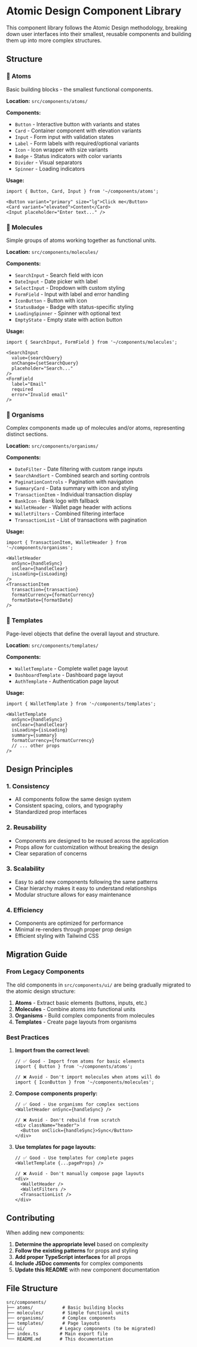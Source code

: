# Atomic Design Component Library

This component library follows the Atomic Design methodology, breaking down user interfaces into their smallest, reusable components and building them up into more complex structures.

## Structure

### 🧪 Atoms
Basic building blocks - the smallest functional components.

**Location:** `src/components/atoms/`

**Components:**
- `Button` - Interactive button with variants and states
- `Card` - Container component with elevation variants
- `Input` - Form input with validation states
- `Label` - Form labels with required/optional variants
- `Icon` - Icon wrapper with size variants
- `Badge` - Status indicators with color variants
- `Divider` - Visual separators
- `Spinner` - Loading indicators

**Usage:**
```tsx
import { Button, Card, Input } from '~/components/atoms';

<Button variant="primary" size="lg">Click me</Button>
<Card variant="elevated">Content</Card>
<Input placeholder="Enter text..." />
```

### 🧬 Molecules
Simple groups of atoms working together as functional units.

**Location:** `src/components/molecules/`

**Components:**
- `SearchInput` - Search field with icon
- `DateInput` - Date picker with label
- `SelectInput` - Dropdown with custom styling
- `FormField` - Input with label and error handling
- `IconButton` - Button with icon
- `StatusBadge` - Badge with status-specific styling
- `LoadingSpinner` - Spinner with optional text
- `EmptyState` - Empty state with action button

**Usage:**
```tsx
import { SearchInput, FormField } from '~/components/molecules';

<SearchInput 
  value={searchQuery} 
  onChange={setSearchQuery} 
  placeholder="Search..." 
/>
<FormField 
  label="Email" 
  required 
  error="Invalid email" 
/>
```

### 🦠 Organisms
Complex components made up of molecules and/or atoms, representing distinct sections.

**Location:** `src/components/organisms/`

**Components:**
- `DateFilter` - Date filtering with custom range inputs
- `SearchAndSort` - Combined search and sorting controls
- `PaginationControls` - Pagination with navigation
- `SummaryCard` - Data summary with icon and styling
- `TransactionItem` - Individual transaction display
- `BankIcon` - Bank logo with fallback
- `WalletHeader` - Wallet page header with actions
- `WalletFilters` - Combined filtering interface
- `TransactionList` - List of transactions with pagination

**Usage:**
```tsx
import { TransactionItem, WalletHeader } from '~/components/organisms';

<WalletHeader 
  onSync={handleSync} 
  onClear={handleClear} 
  isLoading={isLoading} 
/>
<TransactionItem 
  transaction={transaction} 
  formatCurrency={formatCurrency} 
  formatDate={formatDate} 
/>
```

### 📄 Templates
Page-level objects that define the overall layout and structure.

**Location:** `src/components/templates/`

**Components:**
- `WalletTemplate` - Complete wallet page layout
- `DashboardTemplate` - Dashboard page layout
- `AuthTemplate` - Authentication page layout

**Usage:**
```tsx
import { WalletTemplate } from '~/components/templates';

<WalletTemplate
  onSync={handleSync}
  onClear={handleClear}
  isLoading={isLoading}
  summary={summary}
  formatCurrency={formatCurrency}
  // ... other props
/>
```

## Design Principles

### 1. Consistency
- All components follow the same design system
- Consistent spacing, colors, and typography
- Standardized prop interfaces

### 2. Reusability
- Components are designed to be reused across the application
- Props allow for customization without breaking the design
- Clear separation of concerns

### 3. Scalability
- Easy to add new components following the same patterns
- Clear hierarchy makes it easy to understand relationships
- Modular structure allows for easy maintenance

### 4. Efficiency
- Components are optimized for performance
- Minimal re-renders through proper prop design
- Efficient styling with Tailwind CSS

## Migration Guide

### From Legacy Components
The old components in `src/components/ui/` are being gradually migrated to the atomic design structure:

1. **Atoms** - Extract basic elements (buttons, inputs, etc.)
2. **Molecules** - Combine atoms into functional units
3. **Organisms** - Build complex components from molecules
4. **Templates** - Create page layouts from organisms

### Best Practices

1. **Import from the correct level:**
   ```tsx
   // ✅ Good - Import from atoms for basic elements
   import { Button } from '~/components/atoms';
   
   // ❌ Avoid - Don't import molecules when atoms will do
   import { IconButton } from '~/components/molecules';
   ```

2. **Compose components properly:**
   ```tsx
   // ✅ Good - Use organisms for complex sections
   <WalletHeader onSync={handleSync} />
   
   // ❌ Avoid - Don't rebuild from scratch
   <div className="header">
     <Button onClick={handleSync}>Sync</Button>
   </div>
   ```

3. **Use templates for page layouts:**
   ```tsx
   // ✅ Good - Use templates for complete pages
   <WalletTemplate {...pageProps} />
   
   // ❌ Avoid - Don't manually compose page layouts
   <div>
     <WalletHeader />
     <WalletFilters />
     <TransactionList />
   </div>
   ```

## Contributing

When adding new components:

1. **Determine the appropriate level** based on complexity
2. **Follow the existing patterns** for props and styling
3. **Add proper TypeScript interfaces** for all props
4. **Include JSDoc comments** for complex components
5. **Update this README** with new component documentation

## File Structure

```
src/components/
├── atoms/           # Basic building blocks
├── molecules/       # Simple functional units
├── organisms/       # Complex components
├── templates/       # Page layouts
├── ui/             # Legacy components (to be migrated)
├── index.ts        # Main export file
└── README.md       # This documentation
``` 